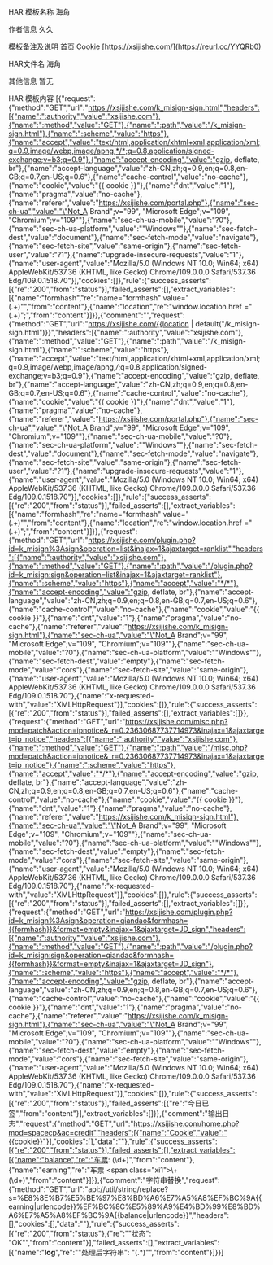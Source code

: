 HAR 模板名称
海角

作者信息
久久

模板备注及说明
首页 Cookie
[https://xsijishe.com/](https://reurl.cc/YYQRb0)

HAR文件名
海角

其他信息
暂无

HAR 模板内容
[{"request":{"method":"GET","url":"https://xsijishe.com/k_misign-sign.html","headers":[{"name":":authority","value":"xsijishe.com"},{"name":":method","value":"GET"},{"name":":path","value":"/k_misign-sign.html"},{"name":":scheme","value":"https"},{"name":"accept","value":"text/html,application/xhtml+xml,application/xml;q=0.9,image/webp,image/apng,*/*;q=0.8,application/signed-exchange;v=b3;q=0.9"},{"name":"accept-encoding","value":"gzip, deflate, br"},{"name":"accept-language","value":"zh-CN,zh;q=0.9,en;q=0.8,en-GB;q=0.7,en-US;q=0.6"},{"name":"cache-control","value":"no-cache"},{"name":"cookie","value":"{{ cookie }}"},{"name":"dnt","value":"1"},{"name":"pragma","value":"no-cache"},{"name":"referer","value":"https://xsijishe.com/portal.php"},{"name":"sec-ch-ua","value":"\"Not_A Brand\";v=\"99\", \"Microsoft Edge\";v=\"109\", \"Chromium\";v=\"109\""},{"name":"sec-ch-ua-mobile","value":"?0"},{"name":"sec-ch-ua-platform","value":"\"Windows\""},{"name":"sec-fetch-dest","value":"document"},{"name":"sec-fetch-mode","value":"navigate"},{"name":"sec-fetch-site","value":"same-origin"},{"name":"sec-fetch-user","value":"?1"},{"name":"upgrade-insecure-requests","value":"1"},{"name":"user-agent","value":"Mozilla/5.0 (Windows NT 10.0; Win64; x64) AppleWebKit/537.36 (KHTML, like Gecko) Chrome/109.0.0.0 Safari/537.36 Edg/109.0.1518.70"}],"cookies":[]},"rule":{"success_asserts":[{"re":"200","from":"status"}],"failed_asserts":[],"extract_variables":[{"name":"formhash","re":"name=\"formhash\" value=\"(.+)\"","from":"content"},{"name":"location","re":"window.location.href =\"(.+)\";","from":"content"}]}},{"comment":"","request":{"method":"GET","url":"https://xsijishe.com/{{location | default(\"/k_misign-sign.html\")}}","headers":[{"name":":authority","value":"xsijishe.com"},{"name":":method","value":"GET"},{"name":":path","value":"/k_misign-sign.html"},{"name":":scheme","value":"https"},{"name":"accept","value":"text/html,application/xhtml+xml,application/xml;q=0.9,image/webp,image/apng,*/*;q=0.8,application/signed-exchange;v=b3;q=0.9"},{"name":"accept-encoding","value":"gzip, deflate, br"},{"name":"accept-language","value":"zh-CN,zh;q=0.9,en;q=0.8,en-GB;q=0.7,en-US;q=0.6"},{"name":"cache-control","value":"no-cache"},{"name":"cookie","value":"{{ cookie }}"},{"name":"dnt","value":"1"},{"name":"pragma","value":"no-cache"},{"name":"referer","value":"https://xsijishe.com/portal.php"},{"name":"sec-ch-ua","value":"\"Not_A Brand\";v=\"99\", \"Microsoft Edge\";v=\"109\", \"Chromium\";v=\"109\""},{"name":"sec-ch-ua-mobile","value":"?0"},{"name":"sec-ch-ua-platform","value":"\"Windows\""},{"name":"sec-fetch-dest","value":"document"},{"name":"sec-fetch-mode","value":"navigate"},{"name":"sec-fetch-site","value":"same-origin"},{"name":"sec-fetch-user","value":"?1"},{"name":"upgrade-insecure-requests","value":"1"},{"name":"user-agent","value":"Mozilla/5.0 (Windows NT 10.0; Win64; x64) AppleWebKit/537.36 (KHTML, like Gecko) Chrome/109.0.0.0 Safari/537.36 Edg/109.0.1518.70"}],"cookies":[]},"rule":{"success_asserts":[{"re":"200","from":"status"}],"failed_asserts":[],"extract_variables":[{"name":"formhash","re":"name=\"formhash\" value=\"(.+)\"","from":"content"},{"name":"location","re":"window.location.href =\"(.+)\";","from":"content"}]}},{"request":{"method":"GET","url":"https://xsijishe.com/plugin.php?id=k_misign%3Asign&operation=list&inajax=1&ajaxtarget=ranklist","headers":[{"name":":authority","value":"xsijishe.com"},{"name":":method","value":"GET"},{"name":":path","value":"/plugin.php?id=k_misign:sign&operation=list&inajax=1&ajaxtarget=ranklist"},{"name":":scheme","value":"https"},{"name":"accept","value":"*/*"},{"name":"accept-encoding","value":"gzip, deflate, br"},{"name":"accept-language","value":"zh-CN,zh;q=0.9,en;q=0.8,en-GB;q=0.7,en-US;q=0.6"},{"name":"cache-control","value":"no-cache"},{"name":"cookie","value":"{{ cookie }}"},{"name":"dnt","value":"1"},{"name":"pragma","value":"no-cache"},{"name":"referer","value":"https://xsijishe.com/k_misign-sign.html"},{"name":"sec-ch-ua","value":"\"Not_A Brand\";v=\"99\", \"Microsoft Edge\";v=\"109\", \"Chromium\";v=\"109\""},{"name":"sec-ch-ua-mobile","value":"?0"},{"name":"sec-ch-ua-platform","value":"\"Windows\""},{"name":"sec-fetch-dest","value":"empty"},{"name":"sec-fetch-mode","value":"cors"},{"name":"sec-fetch-site","value":"same-origin"},{"name":"user-agent","value":"Mozilla/5.0 (Windows NT 10.0; Win64; x64) AppleWebKit/537.36 (KHTML, like Gecko) Chrome/109.0.0.0 Safari/537.36 Edg/109.0.1518.70"},{"name":"x-requested-with","value":"XMLHttpRequest"}],"cookies":[]},"rule":{"success_asserts":[{"re":"200","from":"status"}],"failed_asserts":[],"extract_variables":[]}},{"request":{"method":"GET","url":"https://xsijishe.com/misc.php?mod=patch&action=ipnotice&_r=0.23630687737714973&inajax=1&ajaxtarget=ip_notice","headers":[{"name":":authority","value":"xsijishe.com"},{"name":":method","value":"GET"},{"name":":path","value":"/misc.php?mod=patch&action=ipnotice&_r=0.23630687737714973&inajax=1&ajaxtarget=ip_notice"},{"name":":scheme","value":"https"},{"name":"accept","value":"*/*"},{"name":"accept-encoding","value":"gzip, deflate, br"},{"name":"accept-language","value":"zh-CN,zh;q=0.9,en;q=0.8,en-GB;q=0.7,en-US;q=0.6"},{"name":"cache-control","value":"no-cache"},{"name":"cookie","value":"{{ cookie }}"},{"name":"dnt","value":"1"},{"name":"pragma","value":"no-cache"},{"name":"referer","value":"https://xsijishe.com/k_misign-sign.html"},{"name":"sec-ch-ua","value":"\"Not_A Brand\";v=\"99\", \"Microsoft Edge\";v=\"109\", \"Chromium\";v=\"109\""},{"name":"sec-ch-ua-mobile","value":"?0"},{"name":"sec-ch-ua-platform","value":"\"Windows\""},{"name":"sec-fetch-dest","value":"empty"},{"name":"sec-fetch-mode","value":"cors"},{"name":"sec-fetch-site","value":"same-origin"},{"name":"user-agent","value":"Mozilla/5.0 (Windows NT 10.0; Win64; x64) AppleWebKit/537.36 (KHTML, like Gecko) Chrome/109.0.0.0 Safari/537.36 Edg/109.0.1518.70"},{"name":"x-requested-with","value":"XMLHttpRequest"}],"cookies":[]},"rule":{"success_asserts":[{"re":"200","from":"status"}],"failed_asserts":[],"extract_variables":[]}},{"request":{"method":"GET","url":"https://xsijishe.com/plugin.php?id=k_misign%3Asign&operation=qiandao&formhash={{formhash}}&format=empty&inajax=1&ajaxtarget=JD_sign","headers":[{"name":":authority","value":"xsijishe.com"},{"name":":method","value":"GET"},{"name":":path","value":"/plugin.php?id=k_misign:sign&operation=qiandao&formhash={{formhash}}&format=empty&inajax=1&ajaxtarget=JD_sign"},{"name":":scheme","value":"https"},{"name":"accept","value":"*/*"},{"name":"accept-encoding","value":"gzip, deflate, br"},{"name":"accept-language","value":"zh-CN,zh;q=0.9,en;q=0.8,en-GB;q=0.7,en-US;q=0.6"},{"name":"cache-control","value":"no-cache"},{"name":"cookie","value":"{{ cookie }}"},{"name":"dnt","value":"1"},{"name":"pragma","value":"no-cache"},{"name":"referer","value":"https://xsijishe.com/k_misign-sign.html"},{"name":"sec-ch-ua","value":"\"Not_A Brand\";v=\"99\", \"Microsoft Edge\";v=\"109\", \"Chromium\";v=\"109\""},{"name":"sec-ch-ua-mobile","value":"?0"},{"name":"sec-ch-ua-platform","value":"\"Windows\""},{"name":"sec-fetch-dest","value":"empty"},{"name":"sec-fetch-mode","value":"cors"},{"name":"sec-fetch-site","value":"same-origin"},{"name":"user-agent","value":"Mozilla/5.0 (Windows NT 10.0; Win64; x64) AppleWebKit/537.36 (KHTML, like Gecko) Chrome/109.0.0.0 Safari/537.36 Edg/109.0.1518.70"},{"name":"x-requested-with","value":"XMLHttpRequest"}],"cookies":[]},"rule":{"success_asserts":[{"re":"200","from":"status"}],"failed_asserts":[{"re":"今日已签","from":"content"}],"extract_variables":[]}},{"comment":"输出日志","request":{"method":"GET","url":"https://xsijishe.com/home.php?mod=spacecp&ac=credit","headers":[{"name":"Cookie","value":"{{cookie}}"}],"cookies":[],"data":""},"rule":{"success_asserts":[{"re":"200","from":"status"}],"failed_asserts":[],"extract_variables":[{"name":"balance","re":"车票: </em>(\\d+)","from":"content"},{"name":"earning","re":"<td>车票 <span class=\"xi1\">\\+(\\d+)</span></td>","from":"content"}]}},{"comment":"字符串替换","request":{"method":"GET","url":"api://util/string/replace?s=%E8%8E%B7%E5%BE%97%E8%BD%A6%E7%A5%A8%EF%BC%9A{{earning|urlencode}}%EF%BC%8C%E5%89%A9%E4%BD%99%E8%BD%A6%E7%A5%A8%EF%BC%9A{{balance|urlencode}}","headers":[],"cookies":[],"data":""},"rule":{"success_asserts":[{"re":"200","from":"status"},{"re":"\"状态\": \"OK\"","from":"content"}],"failed_asserts":[],"extract_variables":[{"name":"__log__","re":"\"处理后字符串\": \"(.*)\"","from":"content"}]}}]
